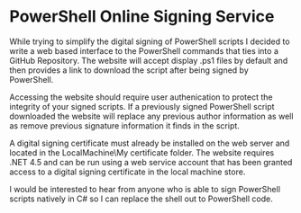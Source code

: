﻿# PowerShell Online Signing Service

While trying to simplify the digital signing of PowerShell scripts I decided to 
write a web based interface to the PowerShell commands that ties into a GitHub
Repository.  The website will accept display .ps1 files by default and then 
provides a link to download the script after being signed by PowerShell.

Accessing the website should require user authenication to protect the integrity
of your signed scripts.  If a previously signed PowerShell script downloaded the 
website will replace any previous author information as well as remove previous 
signature information it finds in the script.

A digital signing certificate must already be installed on the web server and
located in the LocalMachine\My certificate folder.  The website requires .NET 4.5 
and can be run using a web service account that has been granted access to a 
digital signing certificate in the local machine store.

I would be interested to hear from anyone who is able to sign PowerShell 
scripts natively in C# so I can replace the shell out to PowerShell code. 